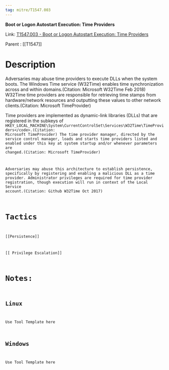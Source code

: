 ```yaml
---
tag: mitre/T1547.003
---
```


**Boot or Logon Autostart Execution: Time Providers**

Link: [T1547.003 - Boot or Logon Autostart Execution: Time Providers](https://attack.mitre.org/techniques/T1547/003)

Parent : [[T1547]]


# Description

Adversaries may abuse time providers to execute DLLs when the system boots. The Windows Time service (W32Time) enables time synchronization across and within domains.(Citation: Microsoft W32Time Feb 2018) W32Time time providers are responsible for retrieving time stamps from hardware/network resources and outputting these values to other network clients.(Citation: Microsoft TimeProvider)

Time providers are implemented as dynamic-link libraries (DLLs) that are registered in the subkeys of  <code>HKEY_LOCAL_MACHINE\System\CurrentControlSet\Services\W32Time\TimeProviders\</code>.(Citation: Microsoft TimeProvider) The time provider manager, directed by the service control manager, loads and starts time providers listed and enabled under this key at system startup and/or whenever parameters are changed.(Citation: Microsoft TimeProvider)

Adversaries may abuse this architecture to establish persistence, specifically by registering and enabling a malicious DLL as a time provider. Administrator privileges are required for time provider registration, though execution will run in context of the Local Service account.(Citation: Github W32Time Oct 2017)

# Tactics


[[Persistence]]

[[ Privilege Escalation]]


# Notes:

## Linux

Use Tool Template here

## Windows

Use Tool Template here